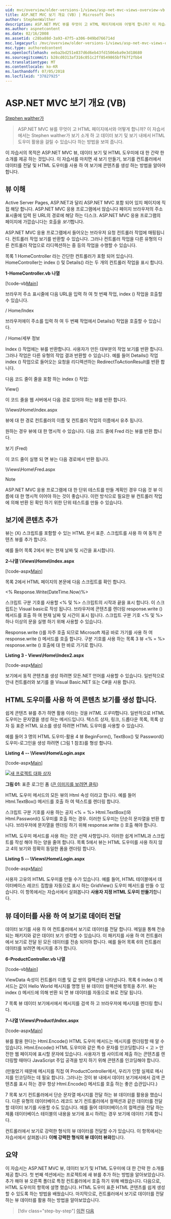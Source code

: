 ```yaml
---
uid: mvc/overview/older-versions-1/views/asp-net-mvc-views-overview-vb
title: ASP.NET MVC 보기 개요 (VB) | Microsoft Docs
author: StephenWalther
description: ASP.NET MVC 뷰를 무엇이 고 HTML 페이지에서와 어떻게 합니까? 이 자습서에서는 Stephen walther가 보기 소개 하 고 t 하는 방법을 보여 줍니다....
ms.author: aspnetcontent
ms.date: 02/16/2008
ms.assetid: c28ba88d-3a93-47f5-a306-049bd766714d
msc.legacyurl: /mvc/overview/older-versions-1/views/asp-net-mvc-views-overview-vb
msc.type: authoredcontent
ms.openlocfilehash: eeba2bd251e837d6d6eb43fd1506eba9e3d18680
ms.sourcegitcommit: b28cd0313af316c051c2ff8549865bff67f2fbb4
ms.translationtype: MT
ms.contentlocale: ko-KR
ms.lasthandoff: 07/05/2018
ms.locfileid: "37827925"
---
```

<a name="aspnet-mvc-views-overview-vb"></a>ASP.NET MVC 보기 개요 (VB)
====================
[Stephen walther가](https://github.com/StephenWalther)

> ASP.NET MVC 뷰를 무엇이 고 HTML 페이지에서와 어떻게 합니까? 이 자습서에서는 Stephen walther가 보기 소개 하 고 데이터 보기 및 보기 내에서 HTML 도우미 활용을 걸릴 수 있습니다 하는 방법을 보여 줍니다.


이 자습서의 목적은 ASP.NET MVC 뷰, 데이터 보기 및 HTML 도우미에 대 한 간략 한 소개를 제공 하는 것입니다. 이 자습서를 마치면 새 보기 만들기, 보기를 컨트롤러에서 데이터를 전달 및 HTML 도우미를 사용 하 여 보기에 콘텐츠를 생성 하는 방법을 알아야 합니다.

## <a name="understanding-views"></a>뷰 이해

Active Server Pages, ASP.NET과 달리 ASP.NET MVC 포함 되어 있지 페이지에 직접 해당 합니다. ASP.NET MVC 응용 프로그램에서 않습니다 페이지 브라우저의 주소 표시줄에 입력 된 URL의 경로에 해당 하는 디스크. ASP.NET MVC 응용 프로그램의 페이지에 가깝습니다는 호출을 *보기*합니다.

ASP.NET MVC 응용 프로그램에서 들어오는 브라우저 요청 컨트롤러 작업에 매핑됩니다. 컨트롤러 작업 보기를 반환할 수 있습니다. 그러나 컨트롤러 작업을 다른 유형의 다른 컨트롤러 작업으로 리디렉션하는 중 등의 작업을 수행할 수 있습니다.

목록 1 HomeController 라는 간단한 컨트롤러가 포함 되어 있습니다. HomeController는 index () 및 Details() 라는 두 개의 컨트롤러 작업을 표시 합니다.

**1-HomeController.vb 나열**

[!code-vb[Main](asp-net-mvc-views-overview-vb/samples/sample1.vb)]

브라우저 주소 표시줄에 다음 URL을 입력 하 여 첫 번째 작업, index () 작업을 호출할 수 있습니다.

/ Home/Index

브라우저에이 주소를 입력 하 여 두 번째 작업에서 Details() 작업을 호출할 수 있습니다.

/ Home/세부 정보

Index () 작업에는 뷰를 반환합니다. 사용자가 만든 대부분의 작업 보기를 반환 합니다. 그러나 작업은 다른 유형의 작업 결과 반환할 수 있습니다. 예를 들어 Details() 작업 index () 작업으로 들어오는 요청을 리디렉션하는 RedirectToActionResult를 반환 합니다.

다음 코드 줄이 줄을 포함 하는 index () 작업:

View()

이 코드 줄을 웹 서버에서 다음 경로 있어야 하는 뷰를 반환 합니다.

\Views\Home\Index.aspx

뷰에 대 한 경로 컨트롤러의 이름 및 컨트롤러 작업의 이름에서 유추 됩니다.

원하는 경우 뷰에 대 한 명시적 수 있습니다. 다음 코드 줄에 Fred 라는 뷰를 반환 합니다.

보기 (Fred)

이 코드 줄이 실행 되 면 뷰는 다음 경로에서 반환 됩니다.

\Views\Home\Fred.aspx

> [!NOTE] 
> 
> ASP.NET MVC 응용 프로그램에 대 한 단위 테스트를 만들 계획인 경우 다음 것 뷰 이름에 대 한 명시적 이어야 하는 것이 좋습니다. 이런 방식으로 필요한 뷰 컨트롤러 작업에 의해 반환 된 확인 하기 위한 단위 테스트를 만들 수 있습니다.


## <a name="adding-content-to-a-view"></a>보기에 콘텐츠 추가

뷰는 (X) 스크립트를 포함할 수 있는 HTML 문서 표준. 스크립트를 사용 하 여 동적 콘텐츠 뷰를 추가 합니다.

예를 들어 목록 2에서 뷰는 현재 날짜 및 시간을 표시합니다.

**2-나열 \Views\Home\Index.aspx**

[!code-aspx[Main](asp-net-mvc-views-overview-vb/samples/sample2.aspx)]

목록 2에서 HTML 페이지의 본문에 다음 스크립트를 확인 합니다.

&lt;% Response.Write(DateTime.Now)%&gt;

스크립트 구분 기호를 사용할 &lt;% 및 %&gt; 스크립트의 시작과 끝을 표시 합니다. 이 스크립트는 Visual basic로 작성 됩니다. 브라우저에 콘텐츠를 렌더링 response.write () 메서드를 호출 하 여 현재 날짜 및 시간이 표시 됩니다. 스크립트 구분 기호 &lt;% 및 %&gt; 하나 이상의 문을 실행 하기 위해 사용할 수 있습니다.

Response.write ()를 자주 호출 되므로 Microsoft 제공 바로 가기를 사용 하 여 response.write () 메서드를 호출 합니다. 구분 기호를 사용 하는 목록 3 뷰 &lt;% = %&gt; response.write () 호출에 대 한 바로 가기로 합니다.

**Listing 3 - Views\Home\Index2.aspx**

[!code-aspx[Main](asp-net-mvc-views-overview-vb/samples/sample3.aspx)]

보기에서 동적 콘텐츠를 생성 하려면 모든.NET 언어를 사용할 수 있습니다. 일반적으로 안내 컨트롤러와 보기를 쓸 Visual Basic.NET 또는 C#을 사용 합니다.

## <a name="using-html-helpers-to-generate-view-content"></a>HTML 도우미를 사용 하 여 콘텐츠 보기를 생성 합니다.

쉽게 콘텐츠 뷰를 추가 하면 활용 이라는 것을 *HTML 도우미*합니다. 일반적으로 HTML 도우미는 문자열을 생성 하는 메서드입니다. 텍스트 상자, 링크, 드롭다운 목록, 목록 상자 등 표준 HTML 요소를 생성 하려면 HTML 도우미를 사용할 수 있습니다.

예를 들어 3 명의 HTML 도우미-활용 4 뷰 BeginForm(), TextBox() 및 Password() 도우미-로그인을 생성 하려면 (그림 1 참조)를 형성 합니다.

**Listing 4 -- \Views\Home\Login.aspx**

[!code-aspx[Main](asp-net-mvc-views-overview-vb/samples/sample4.aspx)]


[![새 프로젝트 대화 상자](asp-net-mvc-views-overview-vb/_static/image1.jpg)](asp-net-mvc-views-overview-vb/_static/image1.png)

**그림 01**: 표준 로그인 폼 ([큰 이미지를 보려면 클릭](asp-net-mvc-views-overview-vb/_static/image2.png))


HTML 도우미 메서드의 모든 뷰의 Html 속성 이라고 합니다. 예를 들어 Html.TextBox() 메서드를 호출 하 여 텍스트를 렌더링 합니다.

스크립트 구분 기호를 사용 하는 공지 &lt;% = %&gt; Html.TextBox()와 Html.Password() 도우미를 호출 하는 경우. 이러한 도우미는 단순히 문자열을 반환 합니다. 브라우저에 문자열을 렌더링 하기 위해 response.write () 호출 해야 합니다.

HTML 도우미 메서드를 사용 하는 것은 선택 사항입니다. 이러한 쉽게 HTML과 스크립트를 작성 해야 하는 양을 줄여 합니다. 목록 5에서 뷰는 HTML 도우미를 사용 하지 않고 4의 보기와 정확히 동일한 폼을 렌더링 합니다.

**Listing 5 -- \Views\Home\Login.aspx**

[!code-aspx[Main](asp-net-mvc-views-overview-vb/samples/sample5.aspx)]

사용자 고유의 HTML 도우미를 만들 수가 있습니다. 예를 들어, HTML 테이블에서 데이터베이스 레코드 집합을 자동으로 표시 하는 GridView() 도우미 메서드를 만들 수 있습니다. 이 항목에서는 자습서에서 살펴봅니다 **사용자 지정 HTML 도우미 만들기**합니다.

## <a name="using-view-data-to-pass-data-to-a-view"></a>뷰 데이터를 사용 하 여 보기로 데이터 전달

데이터 보기를 사용 하 여 컨트롤러에서 보기로 데이터를 전달 합니다. 메일을 통해 전송 되는 패키지와 같은 데이터 보기 생각할 수 있습니다. 이 패키지를 사용 하 여 컨트롤러에서 보기로 전달 된 모든 데이터를 전송 되어야 합니다. 예를 들어 목록 6의 컨트롤러 데이터를 보려면 메시지를 추가 합니다.

**6-ProductController.vb 나열**

[!code-vb[Main](asp-net-mvc-views-overview-vb/samples/sample6.vb)]

ViewData 속성이 컨트롤러 이름 및 값 쌍의 컬렉션을 나타냅니다. 목록 6 index () 메서드는 값이 Hello World 메시지를 명명 된 뷰 데이터 컬렉션에 항목을 추가!. 뷰는 index () 메서드에 의해 반환 되 면 뷰 데이터를 자동으로 뷰로 전달 됩니다.

7 목록 뷰 데이터 보기에서에서 메시지를 검색 하 고 브라우저에 메시지를 렌더링 합니다.

**7-나열 \Views\Product\Index.aspx**

[!code-aspx[Main](asp-net-mvc-views-overview-vb/samples/sample7.aspx)]

뷰를 활용 한다는 Html.Encode() HTML 도우미 메서드는 메시지를 렌더링할 때 알 수 있습니다. Html.Encode() HTML 도우미와 같은 특수 문자를 인코딩합니다 &lt; 고 &gt; 안전한 웹 페이지에 표시할 문자에 있습니다. 사용자가 웹 사이트에 제출 하는 콘텐츠를 렌더링할 때마다 JavaScript 주입 공격을 방지 하기 위해 콘텐츠를 인코딩해야 합니다.

(만들었기 때문에 메시지를 직접 여 ProductController에서, 우리가 인할 실제로 메시지를 인코딩하는 데 필요 합니다. 그러나는 것이 뷰 내에서 데이터 보기에서에서 검색 콘텐츠를 표시 하는 경우 항상 Html.Encode() 메서드를 호출 하는 좋은 습관입니다.)

7 목록 보기 컨트롤러에서 단순 문자열 메시지를 전달 하는 뷰 데이터를 활용을 했습니다. 다른 유형의 데이터베이스 레코드 보기 컨트롤러에서 컬렉션과 같은 데이터를 전달할 데이터 보기를 사용할 수도 있습니다. 예를 들어 데이터베이스의 컬렉션을 전달 하는 제품 데이터베이스 테이블의 내용을 보기에 표시 하려는 경우 보기에 데이터 기록 합니다.

컨트롤러에서 보기로 강력한 형식의 뷰 데이터를 전달할 수가 있습니다. 이 항목에서는 자습서에서 살펴봅니다 **이해 강력한 형식의 뷰 데이터 뷰와**합니다.

## <a name="summary"></a>요약

이 자습서는 ASP.NET MVC 뷰, 데이터 보기 및 HTML 도우미에 대 한 간략 한 소개를 제공 합니다. 첫 번째 섹션에서는 프로젝트에 새 뷰를 추가 하는 방법을 알아보았습니다. 추가 해야 뷰 오른쪽 폴더로 특정 컨트롤러에서 호출 하기 위해 배웠습니다. 다음으로, HTML 도우미의 항목에 설명 했습니다. HTML 도우미 표준 HTML 콘텐츠를 쉽게 생성할 수 있도록 하는 방법을 배웠습니다. 마지막으로, 컨트롤러에서 보기로 데이터를 전달 하는 뷰 데이터를 활용 하는 방법을 알아보았습니다.

> [!div class="step-by-step"]
> [이전](passing-data-to-view-master-pages-cs.md)
> [다음](creating-custom-html-helpers-vb.md)
